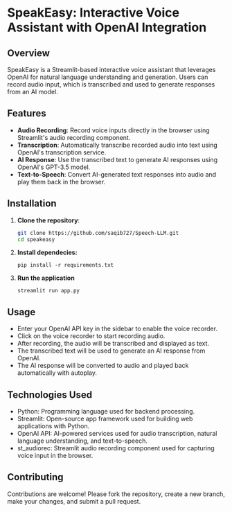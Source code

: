 # SpeakEasy: Interactive Voice Assistant with OpenAI Integration

## Overview

SpeakEasy is a Streamlit-based interactive voice assistant that leverages OpenAI for natural language understanding and generation. Users can record audio input, which is transcribed and used to generate responses from an AI model.

## Features

- **Audio Recording**: Record voice inputs directly in the browser using Streamlit's audio recording component.
- **Transcription**: Automatically transcribe recorded audio into text using OpenAI's transcription service.
- **AI Response**: Use the transcribed text to generate AI responses using OpenAI's GPT-3.5 model.
- **Text-to-Speech**: Convert AI-generated text responses into audio and play them back in the browser.

## Installation

1. **Clone the repository**:

   ```bash
   git clone https://github.com/saqib727/Speech-LLM.git
   cd speakeasy
   ```
2. **Install dependecies:**
    ```
    pip install -r requirements.txt
    ```

3. **Run the application**
    ```
    streamlit run app.py 
    ```


## Usage
- Enter your OpenAI API key in the sidebar to enable the voice recorder.
- Click on the voice recorder to start recording audio.
- After recording, the audio will be transcribed and displayed as text.
- The transcribed text will be used to generate an AI response from OpenAI.
- The AI response will be converted to audio and played back automatically with autoplay.

## Technologies Used
- Python: Programming language used for backend processing.
- Streamlit: Open-source app framework used for building web applications with Python.
- OpenAI API: AI-powered services used for audio transcription, natural language understanding, and text-to-speech.
- st_audiorec: Streamlit audio recording component used for capturing voice input in the browser.

## Contributing
Contributions are welcome! Please fork the repository, create a new branch, make your changes, and submit a pull request.